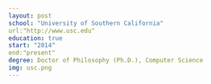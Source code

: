 ```yaml
---
layout: post
school: "University of Southern California"
url:"http://www.usc.edu"
education: true
start: "2014"
end:"present"
degree: Doctor of Philosophy (Ph.D.), Computer Science
img: usc.png
---
```


